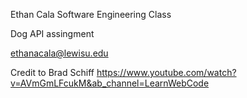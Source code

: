 Ethan Cala Software Engineering Class

Dog API assingment

ethanacala@lewisu.edu

Credit to Brad Schiff
 https://www.youtube.com/watch?v=AVmGmLFcukM&ab_channel=LearnWebCode
